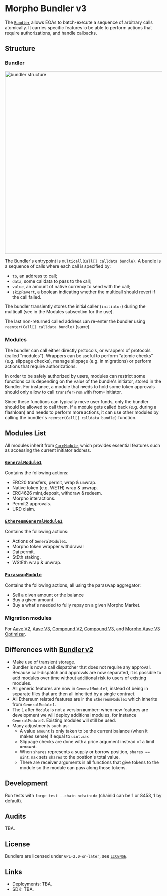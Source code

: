 # Morpho Bundler v3

The [`Bundler`](./src/Bundler.sol) allows EOAs to batch-execute a sequence of arbitrary calls atomically.
It carries specific features to be able to perform actions that require authorizations, and handle callbacks.

## Structure

### Bundler

<img width="586" alt="bundler structure" src="https://github.com/user-attachments/assets/983b7e48-ba0c-4fda-a31b-e7c9cc212da4">

The Bundler's entrypoint is `multicall(Call[] calldata bundle)`.
A bundle is a sequence of calls where each call is specified by:
- `to`, an address to call;
- `data`, some calldata to pass to the call;
- `value`, an amount of native currency to send with the call;
- `skipRevert`, a boolean indicating whether the multicall should revert if the call failed.

The bundler transiently stores the initial caller (`initiator`) during the multicall (see in the Modules subsection for the use).

The last non-returned called address can re-enter the bundler using `reenter(Call[] calldata bundle)` (same).

### Modules

The bundler can call either directly protocols, or wrappers of protocols (called "modules").
Wrappers can be useful to perform “atomic checks" (e.g. slippage checks), manage slippage (e.g. in migrations) or perform actions that require authorizations.

In order to be safely authorized by users, modules can restrict some functions calls depending on the value of the bundle's initiator, stored in the Bundler.
For instance, a module that needs to hold some token approvals should only allow to call `transferFrom` with from=initiator.

Since these functions can typically move user funds, only the bundler should be allowed to call them.
If a module gets called back (e.g. during a flashloan) and needs to perform more actions, it can use other modules by calling the bundler's `reenter(Call[] calldata bundle)` function.

## Modules List

All modules inherit from [`CoreModule`](./src/modules/CoreModule.sol), which provides essential features such as accessing the current initiator address.

### [`GeneralModule1`](./src/modules/GeneralModule1.sol)

Contains the following actions:
- ERC20 transfers, permit, wrap & unwrap.
- Native token (e.g. WETH) wrap & unwrap.
- ERC4626 mint,deposit, withdraw & redeem.
- Morpho interactions.
- Permit2 approvals.
- URD claim.

### [`EthereumGeneralModule1`](./src/modules/EthereumGeneralModule1.sol)

Contains the following actions:
- Actions of `GeneralModule1`.
- Morpho token wrapper withdrawal.
- Dai permit.
- StEth staking.
- WStEth wrap & unwrap.

### [`ParaswapModule`](./src/modules/ParaswapModule.sol)

Contains the following actions, all using the paraswap aggregator:
- Sell a given amount or the balance.
- Buy a given amount.
- Buy a what's needed to fully repay on a given Morpho Market.

### Migration modules

For [Aave V2](./src/modules/migration/AaveV2MigrationModule.sol), [Aave V3](./src/modules/migration/AaveV3MigrationModule.sol), [Compound V2](./src/modules/migration/CompoundV2MigrationModule.sol), [Compound V3](./src/modules/migration/CompoundV3MigrationModule.sol), and [Morpho Aave V3 Optimizer](./src/modules/migration/AaveV3OptimizerMigrationModule.sol).

## Differences with [Bundler v2](https://github.com/morpho-org/morpho-blue-bundlers)

- Make use of transient storage.
- Bundler is now a call dispatcher that does not require any approval.
  Because call-dispatch and approvals are now separated, it is possible to add modules over time without additional risk to users of existing modules.
- All generic features are now in `GeneralModule1`, instead of being in separate files that are then all inherited by a single contract.
- All Ethereum related features are in the `EthereumModule1` which inherits from `GeneralModule1`.
- The `1` after `Module` is not a version number: when new features are development we will deploy additional modules, for instance `GeneralModule2`.
  Existing modules will still be used.
- Many adjustments such as:
  - A value `amount` is only taken to be the current balance (when it makes sense) if equal to `uint.max`
  - Slippage checks are done with a price argument instead of a limit amount.
  - When `shares` represents a supply or borrow position, `shares == uint.max` sets `shares` to the position's total value.
  - There are receiver arguments in all functions that give tokens to the module so the module can pass along those tokens.

## Development

Run tests with `forge test --chain <chainid>` (chainid can be 1 or 8453, 1 by default).

## Audits

TBA.

## License

Bundlers are licensed under `GPL-2.0-or-later`, see [`LICENSE`](./LICENSE).

## Links

- Deployments: TBA.
- SDK: TBA.
